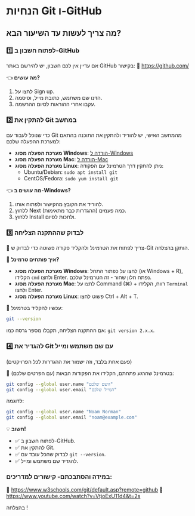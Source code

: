 # הנחיות Git ו-GitHub

## מה צריך לעשות עד השיעור הבא?

### 1️⃣ לפתוח חשבון ב-GitHub
אם עדיין אין לכם חשבון, יש להירשם באתר GitHub בקישור:
🔗 https://github.com/

👈 **מה עושים?**
1. לחצו על Sign up.
2. הזינו שם משתמש, כתובת מייל, וסיסמה.
3. עקבו אחרי ההוראות לסיום ההרשמה.

### 2️⃣ להתקין את Git במחשב
כדי שנוכל לעבוד עם Git מהמחשב האישי, יש להוריד ולהתקין את התוכנה בהתאם למערכת ההפעלה שלכם:

- **מערכת הפעלה מסוג Windows**: [הורדה ל-Windows](https://git-scm.com/download/win)
- **מערכת הפעלה מסוג Mac**: [הורדה ל-Mac](https://git-scm.com/download/mac)
- **מערכת הפעלה מסוג Linux**: ניתן להתקין דרך הטרמינל עם הפקודה:
  - Ubuntu/Debian: `sudo apt install git`
  - CentOS/Fedora: `sudo yum install git`
 

    
👈 **מה עושים ב-Windows?**
1. להוריד את הקובץ מהקישור ולפתוח אותו.
2. ללחוץ Next כמה פעמים (ההגדרות כבר מתאימות).
3. ללחוץ Install ולחכות לסיום.

### 3️⃣ לבדוק שההתקנה הצליחה
📌 צריך לפתוח את הטרמינל ולהקליד פקודה פשוטה כדי לבדוק ש-Git הותקן בהצלחה.

🔹 **איך פותחים טרמינל?**
- **מערכת הפעלה מסוג Windows**: לחצו על כפתור התחל (או Windows + R), הקלידו `cmd` ולחצו Enter. נפתח חלון שחור - זה הטרמינל שלכם.
- **מערכת הפעלה מסוג Mac**: לחצו על Command (⌘) + רווח, הקלידו `Terminal` ולחצו Enter.
- **מערכת הפעלה מסוג Linux**: פשוט לחצו Ctrl + Alt + T.

🔹 עכשיו להקליד בטרמינל:
```bash
git --version
```

אם ההתקנה הצליחה, תקבלו מספר גרסה כמו: `git version 2.x.x`.

### 4️⃣ להגדיר את Git עם שם משתמש ומייל
(פעם אחת בלבד, וזה ישמור את ההגדרות לכל הפרויקטים)

📌 בטרמינל שהרגע פתחתם, הקלידו את הפקודות הבאות (עם הפרטים שלכם):

```bash
git config --global user.name "השם שלכם"
git config --global user.email "המייל שלכם"
```

לדוגמה:
```bash
git config --global user.name "Noam Norman"
git config --global user.email "noam@example.com"
```

💡 **חשוב!**
- ✅ לפתוח חשבון ב-GitHub.
- ✅ להתקין את Git.
- ✅ לבדוק שהכל עובד עם `git --version`.
- ✅ להגדיר שם משתמש ומייל.

### במידה והסתבכתם- קישורים למדריכים:
🔗 https://www.w3schools.com/git/default.asp?remote=github
🔗 https://www.youtube.com/watch?v=VtjoExU11d4&t=2s

בהצלחה ! 
